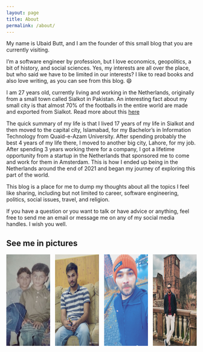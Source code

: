```yaml
---
layout: page
title: About
permalink: /about/
---
```


My name is Ubaid Butt, and I am the founder of this small blog that you are currently visiting.

I’m a software engineer by profession, but I love economics, geopolitics, a bit of history, and social sciences. Yes, my interests are all over the place, but who said we have to be limited in our interests? I like to read books and also love writing, as you can see from this blog. 😄

I am 27 years old, currently living and working in the Netherlands, originally from a small town called Sialkot in Pakistan. An interesting fact about my small city is that almost 70% of the footballs in the entire world are made and exported from Sialkot. Read more about this [here](https://www.businessinsider.com/most-of-the-worlds-soccer-balls-are-made-in-pakistan-2022-12?international=true&r=US&IR=T)

The quick summary of my life is that I lived 17 years of my life in Sialkot and then moved to the capital city, Islamabad, for my Bachelor’s in Information Technology from Quaid-e-Azam University. After spending probably the best 4 years of my life there, I moved to another big city, Lahore, for my job. After spending 3 years working there for a company, I got a lifetime opportunity from a startup in the Netherlands that sponsored me to come and work for them in Amsterdam. This is how I ended up being in the Netherlands around the end of 2021 and began my journey of exploring this part of the world.

This blog is a place for me to dump my thoughts about all the topics I feel like sharing, including but not limited to career, software engineering, politics, social issues, travel, and religion.

If you have a question or you want to talk or have advice or anything, feel free to send me an email or message me on any of my social media handles. I wish you well.

## See me in pictures

<div style="display: flex; justify-content: space-between;">
    <img src="/images/childhood.jpeg?width=400&height=200&crop=face" alt="childhood" style="width: 23%;" />
    <img src="/images/university-time.jpeg?width=400&height=200&crop=face" alt="university" style="width: 23%;" />
    <img src="/images/nl-running.jpeg?width=400&height=200&crop=face" alt="netherlands" style="width: 23%;" />
    <img src="/images/some-picture.jpeg?width=400&height=200&crop=face" alt="Recent" style="width: 23%;" />
</div>